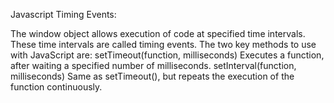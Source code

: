 Javascript Timing Events: 

The window object allows execution of code at specified time intervals.
These time intervals are called timing events.
The two key methods to use with JavaScript are:
setTimeout(function, milliseconds)
Executes a function, after waiting a specified number of milliseconds.
setInterval(function, milliseconds)
Same as setTimeout(), but repeats the execution of the function continuously.
